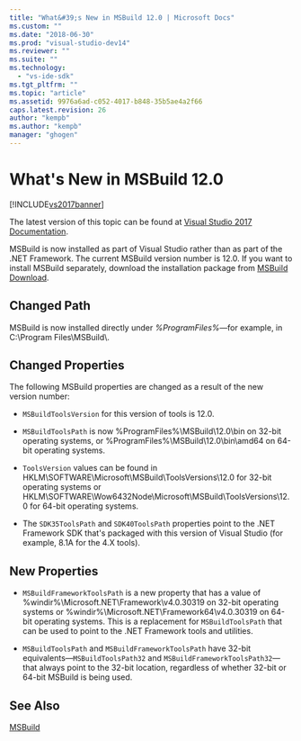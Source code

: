 ```yaml
---
title: "What&#39;s New in MSBuild 12.0 | Microsoft Docs"
ms.custom: ""
ms.date: "2018-06-30"
ms.prod: "visual-studio-dev14"
ms.reviewer: ""
ms.suite: ""
ms.technology: 
  - "vs-ide-sdk"
ms.tgt_pltfrm: ""
ms.topic: "article"
ms.assetid: 9976a6ad-c052-4017-b848-35b5ae4a2f66
caps.latest.revision: 26
author: "kempb"
ms.author: "kempb"
manager: "ghogen"
---
```

# What&#39;s New in MSBuild 12.0
[!INCLUDE[vs2017banner](../includes/vs2017banner.md)]

The latest version of this topic can be found at [Visual Studio 2017 Documentation](https://docs.microsoft.com/visualstudio/).  
  
MSBuild is now installed as part of Visual Studio rather than as part of the .NET Framework. The current MSBuild version number is 12.0. If you want to install MSBuild separately, download the installation package from [MSBuild Download](http://go.microsoft.com/fwlink/?LinkId=309745).  
  
## Changed Path  
 MSBuild is now installed directly under *%ProgramFiles%*—for example, in C:\Program Files\MSBuild\\.  
  
## Changed Properties  
 The following MSBuild properties are changed as a result of the new version number:  
  
-   `MSBuildToolsVersion` for this version of tools is 12.0.  
  
-   `MSBuildToolsPath` is now %ProgramFiles%\MSBuild\12.0\bin on 32-bit operating systems, or %ProgramFiles%\MSBuild\12.0\bin\amd64 on 64-bit operating systems.  
  
-   `ToolsVersion` values can be found in HKLM\SOFTWARE\Microsoft\MSBuild\ToolsVersions\12.0 for 32-bit operating systems or HKLM\SOFTWARE\Wow6432Node\Microsoft\MSBuild\ToolsVersions\12.0 for 64-bit operating systems.  
  
-   The `SDK35ToolsPath` and `SDK40ToolsPath` properties point to the .NET Framework SDK that's packaged with this version of Visual Studio (for example, 8.1A for the 4.X tools).  
  
## New Properties  
  
-   `MSBuildFrameworkToolsPath` is a new property that has a value of %windir%\Microsoft.NET\Framework\v4.0.30319 on 32-bit operating systems or %windir%\Microsoft.NET\Framework64\v4.0.30319 on 64-bit operating systems. This is a replacement for `MSBuildToolsPath` that can be used to point to the .NET Framework tools and utilities.  
  
-   `MSBuildToolsPath` and `MSBuildFrameworkToolsPath` have 32-bit equivalents—`MSBuildToolsPath32` and `MSBuildFrameworkToolsPath32`—that always point to the 32-bit location, regardless of whether 32-bit or 64-bit MSBuild is being used.

## See Also
[MSBuild](MSBuild1.md)


